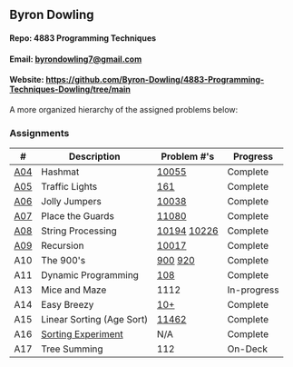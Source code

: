 ## Byron Dowling
#### Repo: 4883 Programming Techniques
#### Email: byrondowling7@gmail.com
#### Website: https://github.com/Byron-Dowling/4883-Programming-Techniques-Dowling/tree/main

A more organized hierarchy of the assigned problems below:

### Assignments

|   #    | Description                | Problem #'s    | Progress     |
| :----: | -------------------------- | -------------- | ------------ |
| [A04](https://github.com/Byron-Dowling/4883-Programming-Techniques-Dowling/tree/main/Assignments/A04)    | Hashmat                    |  [10055](https://github.com/Byron-Dowling/4883-Programming-Techniques-Dowling/tree/main/Assignments/10055%20Hashmat%20the%20Brave)         |  Complete    |
| [A05](https://github.com/Byron-Dowling/4883-Programming-Techniques-Dowling/tree/main/Assignments/A05)    | Traffic Lights             |  [161](https://github.com/Byron-Dowling/4883-Programming-Techniques-Dowling/tree/main/Assignments/161%20Traffic%20Lights)           |  Complete    |
| [A06](https://github.com/Byron-Dowling/4883-Programming-Techniques-Dowling/tree/main/Assignments/A06)    | Jolly Jumpers              |  [10038](https://github.com/Byron-Dowling/4883-Programming-Techniques-Dowling/tree/main/Assignments/10038%20Jolly%20Jumpers)         |  Complete    |
| [A07](https://github.com/Byron-Dowling/4883-Programming-Techniques-Dowling/tree/main/Assignments/A07)    | Place the Guards           |  [11080](https://github.com/Byron-Dowling/4883-Programming-Techniques-Dowling/tree/main/Assignments/11080%20Placing%20the%20Guards)         |  Complete    |
| [A08](https://github.com/Byron-Dowling/4883-Programming-Techniques-Dowling/tree/main/Assignments/A08)    | String Processing          |  [10194](https://github.com/Byron-Dowling/4883-Programming-Techniques-Dowling/tree/main/Assignments/10194%20Football) [10226](https://github.com/Byron-Dowling/4883-Programming-Techniques-Dowling/tree/main/Assignments/10226%20Hardwood%20Species)   |  Complete    |
| [A09](https://github.com/Byron-Dowling/4883-Programming-Techniques-Dowling/tree/main/Assignments/A09)    | Recursion                  |  [10017](https://github.com/Byron-Dowling/4883-Programming-Techniques-Dowling/tree/main/Assignments/10017%20Towers%20of%20Hanoi)         |  Complete    |
| A10    | The 900's                  |  [900](https://github.com/Byron-Dowling/4883-Programming-Techniques-Dowling/tree/main/Assignments/900%20Brick%20Walls) [920](https://github.com/Byron-Dowling/4883-Programming-Techniques-Dowling/tree/main/Assignments/920%20Sunny%20Mountains)       |  Complete    |
| A11    | Dynamic Programming        |  [108](https://github.com/Byron-Dowling/4883-Programming-Techniques-Dowling/tree/main/Assignments/108%20Maximum%20Sums)           |  Complete    |
| A13    | Mice and Maze              |  1112          | In-progress  |
| A14    | Easy Breezy                |  [10+](https://github.com/Byron-Dowling/4883-Programming-Techniques-Dowling/tree/main/Assignments/Easy%20Breezy)            |  Complete    |
| A15    | Linear Sorting (Age Sort)  |  [11462](https://github.com/Byron-Dowling/4883-Programming-Techniques-Dowling/tree/main/Assignments/11462%20Age%20Sort)         |  Complete    |
| A16    | [Sorting Experiment](https://github.com/Byron-Dowling/4883-Programming-Techniques-Dowling/tree/main/Assignments/Sorting%20Experiment)         |  N/A           |  Complete    |
| A17    | Tree Summing               |  112           |  On-Deck     |
